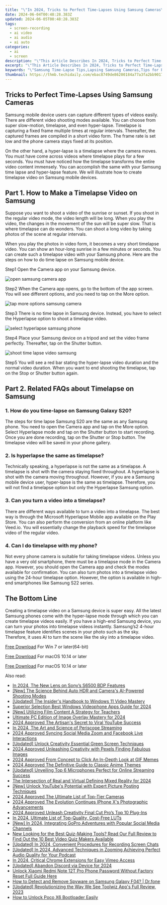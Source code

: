 ```yaml
---
title: "\"In 2024, Tricks to Perfect Time-Lapses Using Samsung Cameras\""
date: 2024-06-04T00:48:28.383Z
updated: 2024-06-05T00:48:28.383Z
tags: 
  - screen-recording
  - ai video
  - ai audio
  - ai auto
categories: 
  - ai
  - screen
description: "\"This Article Describes In 2024, Tricks to Perfect Time-Lapses Using Samsung Cameras\""
excerpt: "\"This Article Describes In 2024, Tricks to Perfect Time-Lapses Using Samsung Cameras\""
keywords: "\"Samsung Time-Lapse Tips,Lapsing Samsung Cameras,Tips for Perfect Lapsing,Samsung Camera Lapse Guide,Time-Lapse with Samsung Gear,Perfect Samsung Timelapse,Samsung Quick Lapses Setup\""
thumbnail: https://thmb.techidaily.com/ebac8749de86200184a77a3fa2bb901785d67bf12335ea2d0dc0b871ccf2113a.jpg
---
```


## Tricks to Perfect Time-Lapses Using Samsung Cameras

Samsung mobile device users can capture different types of videos easily. There are different video shooting modes available. You can choose from super slow-motion, timelapse, and even hyper-lapse. Timelapse is capturing a fixed frame multiple times at regular intervals. Thereafter, the captured frames are compiled in a short video form. The frame rate is set low and the phone camera stays fixed at its position.

On the other hand, a hyper-lapse is a timelapse where the camera moves. You must have come across videos where timelapse plays for a few seconds. You must have noticed how the timelapse transforms the entire video content immensely. You can accomplish the same with your Samsung time lapse and hyper-lapse feature. We will illustrate how to create timelapse video on Samsung mobile devices.

## Part 1\. How to Make a Timelapse Video on Samsung

Suppose you want to shoot a video of the sunrise or sunset. If you shoot in the regular video mode, the video length will be long. When you play the video, the changes in the movement of the sun will be super slow. That is where timelapse can do wonders. You can shoot a long video by taking photos of the scene at regular intervals.

When you play the photos in video form, it becomes a very short timelapse video. You can show an hour-long sunrise in a few minutes or seconds. You can create such a timelapse video with your Samsung phone. Here are the steps on how to do time lapse on Samsung mobile device.

Step1 Open the Camera app on your Samsung device.

![open samsung camera app](https://images.wondershare.com/filmora/article-images/2022/11/open-samsung-camera-app.jpg)

Step2 When the Camera app opens, go to the bottom of the app screen. You will see different options, and you need to tap on the More option.

![tap more options samsung camera](https://images.wondershare.com/filmora/article-images/2022/11/tap-more-options-samsung-camera.jpg)

Step3 There is no time lapse in Samsung device. Instead, you have to select the Hyperlapse option to shoot a timelapse video.

![select hyperlapse samsung phone](https://images.wondershare.com/filmora/article-images/2022/11/select-hyperlapse-samsung-phone.jpg)

Step4 Place your Samsung device on a tripod and set the video frame perfectly. Thereafter, tap on the Shutter button.

![shoot time lapse video samsung](https://images.wondershare.com/filmora/article-images/2022/11/shoot-time-lapse-video-samsung.jpg)

Step5 You will see a red bar stating the hyper-lapse video duration and the normal video duration. When you want to end shooting the timelapse, tap on the Stop or Shutter button again.

## Part 2\. Related FAQs about Timelapse on Samsung

### 1\. How do you time-lapse on Samsung Galaxy S20?

The steps for time lapse Samsung S20 are the same as any Samsung phone. You need to open the Camera app and tap on the More option. Select Hyperlapse mode and tap on the Shutter button to start recording. Once you are done recording, tap on the Shutter or Stop button. The timelapse video will be saved in your phone gallery.

### 2\. Is hyperlapse the same as timelapse?

Technically speaking, a hyperlapse is not the same as a timelapse. A timelapse is shot with the camera staying fixed throughout. A hyperlapse is shot with the camera moving throughout. However, if you are a Samsung mobile device user, hyper-lapse is the same as timelapse. Therefore, you will not find a timelapse option but only the Hyperlapse Samsung option.

### 3\. Can you turn a video into a timelapse?

There are different ways available to turn a video into a timelapse. The best way is through the Microsoft Hyperlapse Mobile app available on the Play Store. You can also perform the conversion from an online platform like Veed.io. You will essentially change the playback speed for the timelapse video of the regular video.

### 4\. Can I do timelapse with my phone?

Not every phone camera is suitable for taking timelapse videos. Unless you have a very old smartphone, there must be a timelapse mode in the Camera app. However, you should open the Camera app and check the modes available for confirmation. You can also turn photos into a timelapse video using the 24-hour timelapse option. However, the option is available in high-end smartphones like Samsung S22 series.

## The Bottom Line

Creating a timelapse video on a Samsung device is super easy. All the latest Samsung phones come with the hyper-lapse mode through which you can create timelapse videos easily. If you have a high-end Samsung device, you can turn your photos into timelapse videos instantly. Samsung’s2 4-hour timelapse feature identifies scenes in your photo such as the sky. Therefore, it uses AI to turn the scene like the sky into a timelapse video.

[Free Download](https://tools.techidaily.com/wondershare/filmora/download/) For Win 7 or later(64-bit)

[Free Download](https://tools.techidaily.com/wondershare/filmora/download/) For macOS 10.14 or later

[Free Download](https://tools.techidaily.com/wondershare/filmora/download/) For macOS 10.14 or later

<ins class="adsbygoogle"
     style="display:block"
     data-ad-format="autorelaxed"
     data-ad-client="ca-pub-7571918770474297"
     data-ad-slot="1223367746"></ins>

<ins class="adsbygoogle"
     style="display:block"
     data-ad-format="autorelaxed"
     data-ad-client="ca-pub-7571918770474297"
     data-ad-slot="1223367746"></ins>



<ins class="adsbygoogle"
     style="display:block"
     data-ad-client="ca-pub-7571918770474297"
     data-ad-slot="8358498916"
     data-ad-format="auto"
     data-full-width-responsive="true"></ins>


<span class="atpl-alsoreadstyle">Also read:</span>
<div><ul>
<li><a href="https://some-skills.techidaily.com/in-2024-the-new-lens-on-sonys-s6500-bdp-features/"><u>In 2024, The New Lens on Sony’s S6500 BDP Features</u></a></li>
<li><a href="https://some-skills.techidaily.com/new-the-science-behind-auto-hdr-and-cameras-ai-powered-shooting-modes/"><u>[New] The Science Behind Auto HDR and Camera's AI-Powered Shooting Modes</u></a></li>
<li><a href="https://some-skills.techidaily.com/updated-the-insiders-handbook-to-windows-11-video-mastery/"><u>[Updated] The Insider's Handbook to Windows 11 Video Mastery</u></a></li>
<li><a href="https://some-skills.techidaily.com/superior-selection-best-windows-videophone-apps-guide-for-2024/"><u>Superior Selection  Best Windows Videophone Apps Guide for 2024</u></a></li>
<li><a href="https://some-skills.techidaily.com/new-utilizing-film-content-a-strategy-for-teachers/"><u>[New] Utilizing Film Content  A Strategy for Teachers</u></a></li>
<li><a href="https://some-skills.techidaily.com/ultimate-pc-edition-of-image-overlay-mastery-for-2024/"><u>Ultimate PC Edition of Image Overlay Mastery for 2024</u></a></li>
<li><a href="https://some-skills.techidaily.com/2024-approved-the-artisans-secret-to-viral-youtube-success/"><u>2024 Approved  The Artisan's Secret to Viral YouTube Success</u></a></li>
<li><a href="https://some-skills.techidaily.com/in-2024-the-art-and-science-of-periscope-streaming/"><u>In 2024, The Art and Science of Periscope Streaming</u></a></li>
<li><a href="https://some-skills.techidaily.com/2024-approved-syncing-social-media-zoom-and-facebook-live-interactions/"><u>2024 Approved  Syncing Social Media  Zoom and Facebook Live Interactions</u></a></li>
<li><a href="https://some-skills.techidaily.com/updated-unlock-creativity-essential-green-screen-techniques/"><u>[Updated] Unlock Creativity  Essential Green Screen Techniques</u></a></li>
<li><a href="https://some-skills.techidaily.com/2024-approved-unleashing-creativity-with-pexels-finding-fabulous-images/"><u>2024 Approved  Unleashing Creativity with Pexels  Finding Fabulous Images</u></a></li>
<li><a href="https://some-skills.techidaily.com/2024-approved-from-concept-to-click-an-in-depth-look-at-gif-memes/"><u>2024 Approved  From Concept to Click  An In-Depth Look at GIF Memes</u></a></li>
<li><a href="https://some-skills.techidaily.com/2024-approved-the-definitive-guide-to-classic-anime-themes/"><u>2024 Approved  The Definitive Guide to Classic Anime Themes</u></a></li>
<li><a href="https://some-skills.techidaily.com/updated-unveiling-top-6-microphones-perfect-for-online-streaming-success/"><u>[Updated] Unveiling Top 6 Microphones Perfect for Online Streaming Success</u></a></li>
<li><a href="https://some-skills.techidaily.com/the-intersection-of-real-and-virtual-defining-mixed-reality-for-2024/"><u>The Intersection of Real and Virtual  Defining Mixed Reality for 2024</u></a></li>
<li><a href="https://some-skills.techidaily.com/new-unlock-youtubes-potential-with-expert-picture-posting-techniques/"><u>[New] Unlock YouTube's Potential with Expert Picture Posting Techniques</u></a></li>
<li><a href="https://some-skills.techidaily.com/2024-approved-the-ultimate-list-of-top-tier-cameras/"><u>2024 Approved  The Ultimate List of Top-Tier Cameras</u></a></li>
<li><a href="https://some-skills.techidaily.com/2024-approved-the-evolution-continues-iphone-xs-photographic-advancements/"><u>2024 Approved  The Evolution Continues  IPhone X's Photographic Advancements</u></a></li>
<li><a href="https://some-skills.techidaily.com/2024-approved-unleash-creativity-final-cut-pros-top-10-plug-ins/"><u>2024 Approved  Unleash Creativity  Final Cut Pro’s Top 10 Plug-Ins</u></a></li>
<li><a href="https://some-skills.techidaily.com/in-2024-ultimate-list-of-top-quality-cost-free-luts/"><u>In 2024, Ultimate List of Top-Quality, Cost-Free LUTs</u></a></li>
<li><a href="https://facebook-video-recording.techidaily.com/new-in-2024-integrating-gopro-adventures-with-popular-social-media-channels/"><u>[New] In 2024, Integrating GoPro Adventures with Popular Social Media Channels</u></a></li>
<li><a href="https://ai-video-editing.techidaily.com/new-looking-for-the-best-quiz-making-tools-read-our-full-review-to-find-out-the-10-best-video-quiz-makers-available/"><u>New Looking for the Best Quiz-Making Tools? Read Our Full Review to Find Out the 10 Best Video Quiz Makers Available</u></a></li>
<li><a href="https://on-screen-recording.techidaily.com/updated-in-2024-convenient-procedures-for-recording-screen-chats/"><u>[Updated] In 2024, Convenient Procedures for Recording Screen Chats</u></a></li>
<li><a href="https://screen-activity-recording.techidaily.com/updated-in-2024-advanced-techniques-in-zooming-achieving-perfect-audio-quality-for-your-podcast/"><u>[Updated] In 2024, Advanced Techniques in Zooming  Achieving Perfect Audio Quality for Your Podcast</u></a></li>
<li><a href="https://vimeo-videos.techidaily.com/in-2024-critical-chrome-extensions-for-easy-vimeo-access/"><u>In 2024, Critical Chrome Extensions for Easy Vimeo Access</u></a></li>
<li><a href="https://discord-videos.techidaily.com/updated-abandon-discord-via-device-for-2024/"><u>[Updated] Abandon Discord via Device for 2024</u></a></li>
<li><a href="https://unlock-android.techidaily.com/unlock-xiaomi-redmi-note-12t-pro-phone-password-without-factory-reset-full-guide-here-by-drfone-android/"><u>Unlock Xiaomi Redmi Note 12T Pro Phone Password Without Factory Reset Full Guide Here</u></a></li>
<li><a href="https://android-location-track.techidaily.com/how-to-detect-and-remove-spyware-on-samsung-galaxy-f04-drfone-by-drfone-virtual-android/"><u>How to Detect and Remove Spyware on Samsung Galaxy F04? | Dr.fone</u></a></li>
<li><a href="https://extra-guidance.techidaily.com/updated-revolutionizing-the-way-we-see-toolwiz-apps-full-review-2023/"><u>[Updated] Revolutionizing the Way We See  Toolwiz App's Full Review, 2023</u></a></li>
<li><a href="https://easy-unlock-android.techidaily.com/how-to-unlock-poco-x6-bootloader-easily-by-drfone-android/"><u>How to Unlock Poco X6 Bootloader Easily</u></a></li>
</ul></div>
